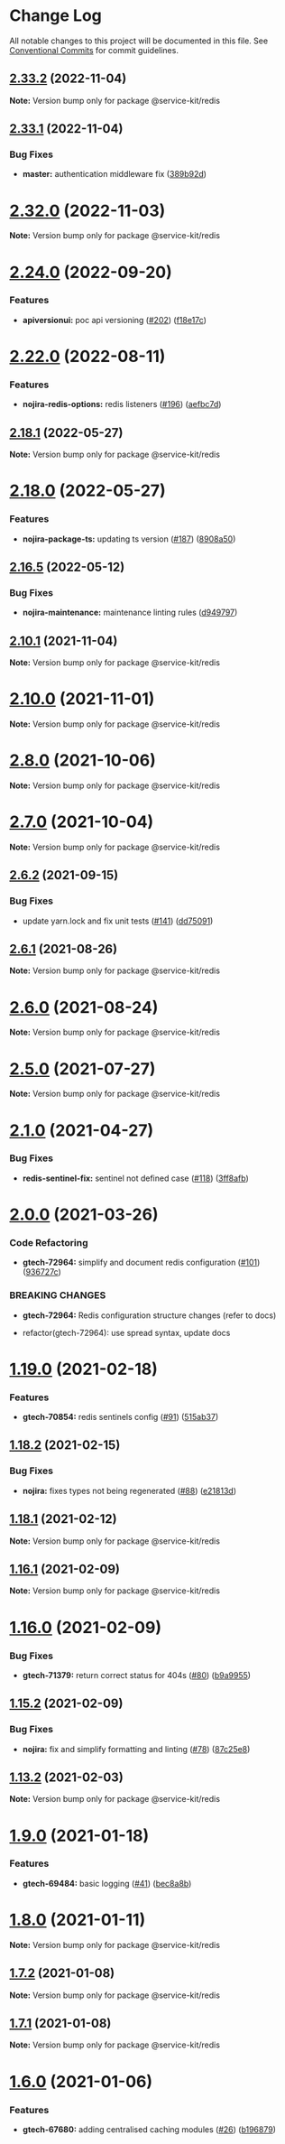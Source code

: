 # Change Log

All notable changes to this project will be documented in this file.
See [Conventional Commits](https://conventionalcommits.org) for commit guidelines.

## [2.33.2](https://github.gamesys.co.uk/PlayerServices/service-kit/compare/v2.33.1...v2.33.2) (2022-11-04)

**Note:** Version bump only for package @service-kit/redis





## [2.33.1](https://github.gamesys.co.uk/PlayerServices/service-kit/compare/v2.33.0...v2.33.1) (2022-11-04)


### Bug Fixes

* **master:** authentication middleware fix ([389b92d](https://github.gamesys.co.uk/PlayerServices/service-kit/commit/389b92db0033e7a793765368f89322535487cb9e))





# [2.32.0](https://github.gamesys.co.uk/PlayerServices/service-kit/compare/v2.31.4...v2.32.0) (2022-11-03)

**Note:** Version bump only for package @service-kit/redis





# [2.24.0](https://github.gamesys.co.uk/PlayerServices/service-kit/compare/v2.23.0...v2.24.0) (2022-09-20)


### Features

* **apiversionui:** poc api versioning ([#202](https://github.gamesys.co.uk/PlayerServices/service-kit/issues/202)) ([f18e17c](https://github.gamesys.co.uk/PlayerServices/service-kit/commit/f18e17cf00abc3a1488d998df33d5ab617c93480))





# [2.22.0](https://github.gamesys.co.uk/PlayerServices/service-kit/compare/v2.21.1...v2.22.0) (2022-08-11)


### Features

* **nojira-redis-options:** redis listeners ([#196](https://github.gamesys.co.uk/PlayerServices/service-kit/issues/196)) ([aefbc7d](https://github.gamesys.co.uk/PlayerServices/service-kit/commit/aefbc7d03517cd9b7e138871b4a85ff503beb0b6))





## [2.18.1](https://github.gamesys.co.uk/PlayerServices/service-kit/compare/v2.18.0...v2.18.1) (2022-05-27)

**Note:** Version bump only for package @service-kit/redis





# [2.18.0](https://github.gamesys.co.uk/PlayerServices/service-kit/compare/v2.17.0...v2.18.0) (2022-05-27)


### Features

* **nojira-package-ts:** updating ts version ([#187](https://github.gamesys.co.uk/PlayerServices/service-kit/issues/187)) ([8908a50](https://github.gamesys.co.uk/PlayerServices/service-kit/commit/8908a509aeba855da336b488da80d0cb9f9ad8c2))





## [2.16.5](https://github.gamesys.co.uk/PlayerServices/service-kit/compare/v2.16.4...v2.16.5) (2022-05-12)


### Bug Fixes

* **nojira-maintenance:** maintenance linting rules ([d949797](https://github.gamesys.co.uk/PlayerServices/service-kit/commit/d9497971a4d0c8c662bf875169288ae72a018a66))





## [2.10.1](https://github.gamesys.co.uk/PlayerServices/service-kit/compare/v2.10.0...v2.10.1) (2021-11-04)

**Note:** Version bump only for package @service-kit/redis





# [2.10.0](https://github.gamesys.co.uk/PlayerServices/service-kit/compare/v2.9.3...v2.10.0) (2021-11-01)

**Note:** Version bump only for package @service-kit/redis





# [2.8.0](https://github.gamesys.co.uk/PlayerServices/service-kit/compare/v2.7.1...v2.8.0) (2021-10-06)

**Note:** Version bump only for package @service-kit/redis





# [2.7.0](https://github.gamesys.co.uk/PlayerServices/service-kit/compare/v2.6.4...v2.7.0) (2021-10-04)

**Note:** Version bump only for package @service-kit/redis





## [2.6.2](https://github.gamesys.co.uk/PlayerServices/service-kit/compare/v2.6.1...v2.6.2) (2021-09-15)


### Bug Fixes

* update yarn.lock and fix unit tests ([#141](https://github.gamesys.co.uk/PlayerServices/service-kit/issues/141)) ([dd75091](https://github.gamesys.co.uk/PlayerServices/service-kit/commit/dd75091c2080af62b2c6d47d8faca4cce654f0eb))





## [2.6.1](https://github.gamesys.co.uk/PlayerServices/service-kit/compare/v2.6.0...v2.6.1) (2021-08-26)

**Note:** Version bump only for package @service-kit/redis





# [2.6.0](https://github.gamesys.co.uk/PlayerServices/service-kit/compare/v2.5.6...v2.6.0) (2021-08-24)

**Note:** Version bump only for package @service-kit/redis





# [2.5.0](https://github.gamesys.co.uk/PlayerServices/service-kit/compare/v2.4.0...v2.5.0) (2021-07-27)

**Note:** Version bump only for package @service-kit/redis





# [2.1.0](https://github.gamesys.co.uk/PlayerServices/service-kit/compare/v2.0.7...v2.1.0) (2021-04-27)


### Bug Fixes

* **redis-sentinel-fix:** sentinel not defined case ([#118](https://github.gamesys.co.uk/PlayerServices/service-kit/issues/118)) ([3ff8afb](https://github.gamesys.co.uk/PlayerServices/service-kit/commit/3ff8afb8d739087c165a81022c45820101982871))





# [2.0.0](https://github.gamesys.co.uk/PlayerServices/service-kit/compare/v1.19.4...v2.0.0) (2021-03-26)


### Code Refactoring

* **gtech-72964:** simplify and document redis configuration ([#101](https://github.gamesys.co.uk/PlayerServices/service-kit/issues/101)) ([936727c](https://github.gamesys.co.uk/PlayerServices/service-kit/commit/936727ced0c5fd67b0d5b246d26d605b733bb771))


### BREAKING CHANGES

* **gtech-72964:** Redis configuration structure changes (refer to docs)

* refactor(gtech-72964): use spread syntax, update docs





# [1.19.0](https://github.gamesys.co.uk/PlayerServices/service-kit/compare/v1.18.3...v1.19.0) (2021-02-18)


### Features

* **gtech-70854:** redis sentinels config ([#91](https://github.gamesys.co.uk/PlayerServices/service-kit/issues/91)) ([515ab37](https://github.gamesys.co.uk/PlayerServices/service-kit/commit/515ab37e3d2ea5544092bc44524b4f188b1dedb2))





## [1.18.2](https://github.gamesys.co.uk/PlayerServices/service-kit/compare/v1.18.1...v1.18.2) (2021-02-15)


### Bug Fixes

* **nojira:** fixes types not being regenerated ([#88](https://github.gamesys.co.uk/PlayerServices/service-kit/issues/88)) ([e21813d](https://github.gamesys.co.uk/PlayerServices/service-kit/commit/e21813d5adfeaba84ab07c629ae7b2f35b339eda))





## [1.18.1](https://github.gamesys.co.uk/PlayerServices/service-kit/compare/v1.18.0...v1.18.1) (2021-02-12)

**Note:** Version bump only for package @service-kit/redis





## [1.16.1](https://github.gamesys.co.uk/PlayerServices/service-kit/compare/v1.16.0...v1.16.1) (2021-02-09)

**Note:** Version bump only for package @service-kit/redis





# [1.16.0](https://github.gamesys.co.uk/PlayerServices/service-kit/compare/v1.15.2...v1.16.0) (2021-02-09)


### Bug Fixes

* **gtech-71379:** return correct status for 404s ([#80](https://github.gamesys.co.uk/PlayerServices/service-kit/issues/80)) ([b9a9955](https://github.gamesys.co.uk/PlayerServices/service-kit/commit/b9a9955f80c893e919e1a6935c6009b5dffe3d2f))





## [1.15.2](https://github.gamesys.co.uk/PlayerServices/service-kit/compare/v1.15.1...v1.15.2) (2021-02-09)


### Bug Fixes

* **nojira:** fix and simplify formatting and linting ([#78](https://github.gamesys.co.uk/PlayerServices/service-kit/issues/78)) ([87c25e8](https://github.gamesys.co.uk/PlayerServices/service-kit/commit/87c25e804d6a818c403803f5f56ebbb1df07adf5))





## [1.13.2](https://github.gamesys.co.uk/PlayerServices/service-kit/compare/v1.13.1...v1.13.2) (2021-02-03)

**Note:** Version bump only for package @service-kit/redis





# [1.9.0](https://github.gamesys.co.uk/PlayerServices/service-kit/compare/v1.8.0...v1.9.0) (2021-01-18)


### Features

* **gtech-69484:** basic logging ([#41](https://github.gamesys.co.uk/PlayerServices/service-kit/issues/41)) ([bec8a8b](https://github.gamesys.co.uk/PlayerServices/service-kit/commit/bec8a8ba5ef41e6d22dc4d3d248048f58844a556))





# [1.8.0](https://github.gamesys.co.uk/PlayerServices/service-kit/compare/v1.7.3...v1.8.0) (2021-01-11)

**Note:** Version bump only for package @service-kit/redis





## [1.7.2](https://github.gamesys.co.uk/PlayerServices/service-kit/compare/v1.7.0...v1.7.2) (2021-01-08)

**Note:** Version bump only for package @service-kit/redis





## [1.7.1](https://github.gamesys.co.uk/PlayerServices/service-kit/compare/v1.7.0...v1.7.1) (2021-01-08)

**Note:** Version bump only for package @service-kit/redis





# [1.6.0](https://github.gamesys.co.uk/PlayerServices/service-kit/compare/v1.5.0...v1.6.0) (2021-01-06)


### Features

* **gtech-67680:** adding centralised caching modules ([#26](https://github.gamesys.co.uk/PlayerServices/service-kit/issues/26)) ([b196879](https://github.gamesys.co.uk/PlayerServices/service-kit/commit/b196879ffa2d959dc52d8f5bc064ff287f897294))
